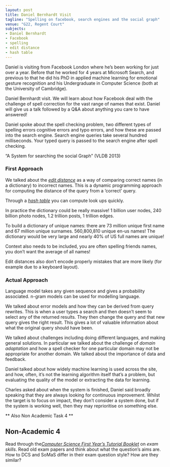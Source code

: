 ```yaml
---
layout: post
title: Daniel Bernhardt Visit
tagline: "Spelling on facebook, search engines and the social graph"
venue: "G22, Regent Court"
subjects:
- Daniel Bernhardt
- Facebook
- spelling
- edit distance
- hash table
---
```


Daniel is visiting from Facebook London where he’s been working for just
over a year. Before that he worked for 4 years at Microsoft Search, and
previous to that he did his PhD in applied machine learning for
emotional gesture recognition and his Undergraduate in Computer Science
(both at the University of Cambridge).

Daniel Bernhardt visit. We will learn about how Facebook deal with the
challenge of spell correction for the vast range of names that exist.
Daniel will give us a talk followed by a Q&A about anything you care to
have answered!

Daniel spoke about the spell checking problem, two different types of
spelling errors cognitive errors and typo errors, and how these are
passed into the search engine. Search engine queries take several
hundred milliseconds. Your typed query is passed to the search engine
after spell checking.

“A System for searching the social Graph” (VLDB 2013)

### First Approach

We talked about the [*edit
distance*](http://en.wikipedia.org/wiki/Edit_distance) as a way of
comparing correct names (in a dictionary) to incorrect names. This is a
dynamic programming approach for computing the distance of the query
from a ‘correct’ query.

Through a [*hash table*](http://en.wikipedia.org/wiki/Hash_table) you
can compute look ups quickly.

In practice the dictionary could be really massive! 1 billion user
nodes, 240 billion photo nodes, 1.2 trillion posts, 1 trillion edges.

To build a dictionary of unique names: there are 73 million unique first
name and 67 million unique surnames. 560,800,810 unique en-us names! The
dictionary would be very large and nearly 40% of US full names are
unique!

Context also needs to be included, you are often spelling friends names,
you don’t want the average of all names!

Edit distances also don’t encode properly mistakes that are more likely
(for example due to a keyboard layout).

### Actual Approach

Language model takes any given sequence and gives a probability
associated. n-gram models can be used for modelling language.

We talked about error models and how they can be derived from query
rewrites. This is when a user types a search and then doesn’t seem to
select any of the returned results. They then change the query and that
new query gives the right result. This gives a lot of valuable
information about what the original query should have been.

We talked about challenges including doing different languages, and
making general solutions. In particular we talked about the challenge of
*domain adaptation* and how a spell checker for one particular domain
may not be appropriate for another domain. We talked about the
importance of data and feedback.

Daniel talked about how widely machine learning is used across the site,
and how, often, it’s not the learning algorithm itself that’s a problem,
but evaluating the quality of the model or extracting the data for
learning.

Charles asked about when the system is finished, Daniel said broadly
speaking that they are always looking for continuous improvement. Whilst
the target is to focus on impact, they don’t consider a system done, but
if the system is working well, then they may reprioritise on something
else.


** Also Non Academic Task 4 **


Non-Academic 4
--------------

Read through the[*Computer Science First Year’s Tutorial
Booklet*](http://www.dcs.shef.ac.uk/intranet/teaching/public/tutorials/level1/firstyeartutorials.pdf)
on *exam skills*. Read old exam papers and think about what the
question’s aims are. How to DCS and SoMaS differ in their exam question
style? How are they similar?

